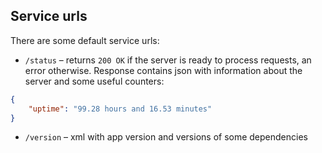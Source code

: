 ## Service urls

There are some default service urls:

* `/status` – returns `200 OK` if the server is ready to process requests, an error otherwise.
  Response contains json with information about the server and some useful counters:
```json
{
    "uptime": "99.28 hours and 16.53 minutes"
}
```
* `/version` – xml with app version and versions of some dependencies

